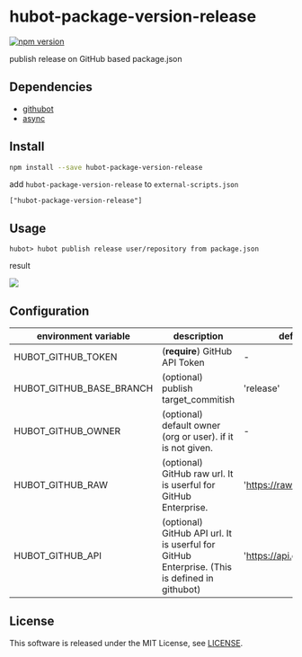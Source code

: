 # hubot-package-version-release
[![npm version](https://badge.fury.io/js/hubot-package-version-release.svg)](https://badge.fury.io/js/hubot-package-version-release)

publish release on GitHub based package.json

## Dependencies
* [githubot](https://github.com/iangreenleaf/githubot)
* [async](https://github.com/caolan/async)

## Install

```bash
npm install --save hubot-package-version-release
```

add `hubot-package-version-release` to `external-scripts.json`

```
["hubot-package-version-release"]
```

## Usage

```
hubot> hubot publish release user/repository from package.json
```

result

![](https://cloud.githubusercontent.com/assets/10104981/13453445/86fec89c-e093-11e5-946f-20ce651e1ca5.png)

## Configuration

| environment variable     | description                                                    | default                  |
| ---                      | ---                                                            | ---                      |
| HUBOT_GITHUB_TOKEN       | (**require**) GitHub API Token                                 | -                        |
| HUBOT_GITHUB_BASE_BRANCH | (optional) publish target_commitish                            | 'release'                |
| HUBOT_GITHUB_OWNER       | (optional) default owner (org or user). if it is not given.    | -                        |
| HUBOT_GITHUB_RAW         | (optional) GitHub raw url. It is userful for GitHub Enterprise. | 'https://raw.github.com' |
| HUBOT_GITHUB_API         | (optional) GitHub API url. It is userful for GitHub Enterprise. (This is defined in githubot) | 'https://api.github.com' |

## License
This software is released under the MIT License, see [LICENSE][license-file].

[license-file]: ./LICENSE
